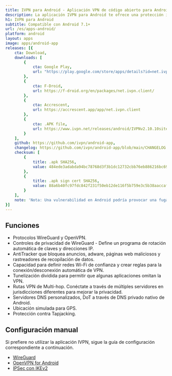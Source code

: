 ```yaml
---
title: IVPN para Android - Aplicación VPN de código abierto para Android
description: La aplicación IVPN para Android te ofrece una protección integral contra filtraciones de privacidad con el firewall IVPN, conexión automática en redes de Wi-Fi inseguras y Multi-hop.
h1: IVPN para Android
subtitle: Compatible con Android 7.1+
url: /es/apps-android/
platform: android
layout: apps
image: apps/android-app
releases: [{
    cta: Download,
    downloads: [
        {
            cta: Google Play,
            url: "https://play.google.com/store/apps/details?id=net.ivpn.client"
        },
        {
            cta: F-Droid,
            url: https://f-droid.org/en/packages/net.ivpn.client/
        },
        {
            cta: Accrescent,
            url: https://accrescent.app/app/net.ivpn.client
        },
        {
            cta: .APK file,
            url: https://www.ivpn.net/releases/android/IVPNv2.10.10site.apk
        }
    ],
    github: https://github.com/ivpn/android-app,
    changelog: https://github.com/ivpn/android-app/blob/main/CHANGELOG.md,
    checksum: [
        {
            title: .apk SHA256,
            value: 484ede3adabda94bc78768d3f3b1dc12732cbb76eb886216bc693850a469f5fe
        },
        {
            title: .apk sign cert SHA256,
            value: 88a6b40fc97fdc842f231f50eb12de116f5b759e3c5b38aaccaf6a7b393c85bb
        }
    ],
    note: 'Nota: Una vulnerabilidad en Android podría provocar una fuga de DNS en todas las conexiones VPN, sin importar qué servicio VPN utilices. Revisa [nuestra publicación de blog](https://www.ivpn.net/blog/dns-traffic-leak-outside-vpn-tunnel-on-android/) para obtener más información.'
}]
---
```

## Funciones

- Protocolos WireGuard y OpenVPN.
- Controles de privacidad de WireGuard - Define un programa de rotación automática de claves y direcciones IP.
- AntiTracker que bloquea anuncios, adware, páginas web maliciosos y rastreadores de recopilación de datos.
- Capacidad para definir redes Wi-Fi de confianza y crear reglas para la conexión/desconexión automática de VPN.
- Tunelización dividida para permitir que algunas aplicaciones omitan la VPN.
- Rutas VPN de Multi-hop. Conéctate a través de múltiples servidores en jurisdicciones diferentes para mejorar la privacidad.
- Servidores DNS personalizados, DoT a través de DNS privado nativo de Android.
- Ubicación simulada para GPS.
- Protección contra Tapjacking.

## Configuración manual

Si prefiere no utilizar la aplicación IVPN, sigue la guía de configuración correspondiente a continuación.

- [WireGuard](/setup/android-wireguard/)
- [OpenVPN for Android](/setup/android-openvpn-for-android/)  
- [IPSec con IKEv2](/setup/android-ipsec-with-ikev2/)
